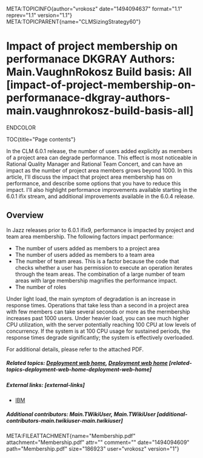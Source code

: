 META:TOPICINFO{author="vrokosz" date="1494094637" format="1.1"
reprev="1.1" version="1.1"} META:TOPICPARENT{name="CLMSizingStrategy60"}

# Impact of project membership on performanace DKGRAY Authors: Main.VaughnRokosz Build basis: All [impact-of-project-membership-on-performanace-dkgray-authors-main.vaughnrokosz-build-basis-all]

ENDCOLOR

TOC{title="Page contents"}

In the CLM 6.0.1 release, the number of users added explicitly as
members of a project area can degrade performance. This effect is most
noticeable in Rational Quality Manager and Rational Team Concert, and
can have an impact as the number of project area members grows beyond
1000. In this article, I'll discuss the impact that project area
membership has on performance, and describe some options that you have
to reduce this impact. I'll also highlight performance improvements
available starting in the 6.0.1 ifix stream, and additional improvements
available in the 6.0.4 release.

## Overview

In Jazz releases prior to 6.0.1 ifix9, performance is impacted by
project and team area membership. The following factors impact
performance:

-   The number of users added as members to a project area
-   The number of users added as members to a team area
-   The number of team areas. This is a factor because the code that
    checks whether a user has permission to execute an operation
    iterates through the team areas. The combination of a large number
    of team areas with large membership magnifies the performance
    impact.
-   The number of roles

Under light load, the main symptom of degradation is an increase in
response times. Operations that take less than a second in a project
area with few members can take several seconds or more as the
mermbership increases past 1000 users. Under heavier load, you can see
much higher CPU utilization, with the server potentially reaching 100
CPU at low levels of concurrency. If the system is at 100 CPU usage for
sustained periods, the response times degrade significantly; the system
is effectively overloaded.

For additional details, please refer to the attached PDF.

##### Related topics: [Deployment web home](DeploymentWebHome), [Deployment web home](DeploymentWebHome) [related-topics-deployment-web-home-deployment-web-home]

##### External links: [external-links]

-   [IBM](https://www.ibm.com)

##### Additional contributors: Main.TWikiUser, Main.TWikiUser [additional-contributors-main.twikiuser-main.twikiuser]

META:FILEATTACHMENT{name="Membership.pdf" attachment="Membership.pdf"
attr="" comment="" date="1494094609" path="Membership.pdf" size="186923"
user="vrokosz" version="1"}
